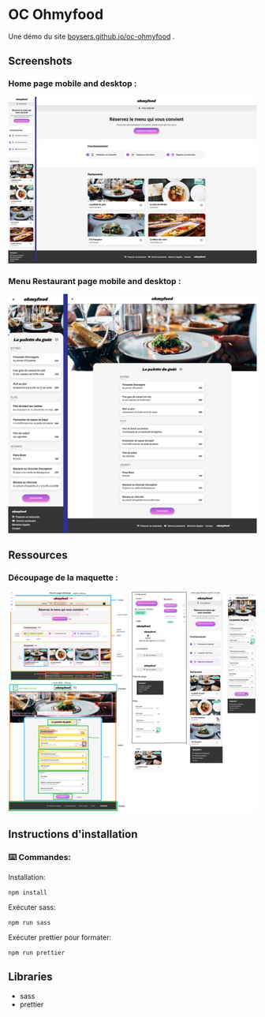 # OC Ohmyfood

Une démo du site [boysers.github.io/oc-ohmyfood](https://boysers.github.io/oc-ohmyfood/) .

## Screenshots

### Home page mobile and desktop :

![screen homepage mobile and desktop](screenshots/screen_homepage_mobile_and_desktop.jpg)


### Menu Restaurant page mobile and desktop :

![example screen menu restaurant mobile and desktop](screenshots/screen_menu_restaurant_mobile_and_desktop.jpg)

## Ressources

### Découpage de la maquette :

![découpage de la maquette](ressources/decoupage_desktop.png)

## Instructions d'installation

### ⌨️ Commandes:

Installation:

```
npm install
```

Exécuter sass:

```
npm run sass
```

Exécuter prettier pour formater:

```
npm run prettier
```

## Libraries

- sass
- prettier
